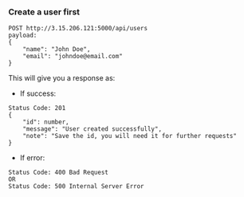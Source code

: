 ### Create a user first
```
POST http://3.15.206.121:5000/api/users
payload: 
{
	"name": "John Doe",
	"email": "johndoe@email.com"
}
```
This will give you a response as: 
- If success:
```
Status Code: 201
{
	"id": number,
	"message": "User created successfully",
	"note": "Save the id, you will need it for further requests"
}
```
- If error:
```
Status Code: 400 Bad Request 
OR
Status Code: 500 Internal Server Error
```
